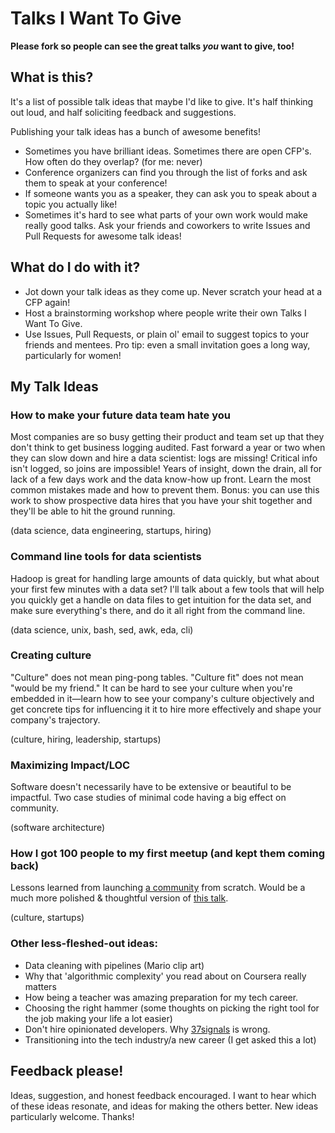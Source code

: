 # Talks I Want To Give

**Please fork so people can see the great talks _you_ want to give, too!**

## What is this?

It's a list of possible talk ideas that maybe I'd like to give. It's half thinking out loud, and half soliciting feedback and suggestions. 

Publishing your talk ideas has a bunch of awesome benefits! 

- Sometimes you have brilliant ideas. Sometimes there are open CFP's. How often do they overlap? (for me: never)
- Conference organizers can find you through the list of forks and ask them to speak at your conference! 
- If someone wants you as a speaker, they can ask you to speak about a topic you actually like! 
- Sometimes it's hard to see what parts of your own work would make really good talks. Ask your friends and coworkers to write Issues and Pull Requests for awesome talk ideas!

## What do I do with it?

- Jot down your talk ideas as they come up. Never scratch your head at a CFP again!
- Host a brainstorming workshop where people write their own Talks I Want To Give.
- Use Issues, Pull Requests, or plain ol' email to suggest topics to your friends and mentees. Pro tip: even a small invitation goes a long way, particularly for women! 


## My Talk Ideas


### How to make your future data team hate you

Most companies are so busy getting their product and team set up that they don't think to get business logging audited. Fast forward a year or two when they can slow down and hire a data scientist: logs are missing! Critical info isn't logged, so joins are impossible! Years of insight, down the drain, all for lack of a few days work and the data know-how up front. Learn the most common mistakes made and how to prevent them. Bonus: you can use this work to show prospective data hires that you have your shit together and they'll be able to hit the ground running. 

(data science, data engineering, startups, hiring)

### Command line tools for data scientists

Hadoop is great for handling large amounts of data quickly, but what about your first few minutes with a data set? I'll talk about a few tools that will help you quickly get a handle on data files to get intuition for the data set, and make sure everything's there, and do it all right from the command line. 

(data science, unix, bash, sed, awk, eda, cli)

### Creating culture

"Culture" does not mean ping-pong tables. "Culture fit" does not mean "would be my friend." It can be hard to see your culture when you're embedded in it—learn how to see your company's culture objectively and get concrete tips for influencing it it to hire more effectively and shape your company's trajectory.

(culture, hiring, leadership, startups)

### Maximizing Impact/LOC

Software doesn't necessarily have to be extensive or beautiful to be impactful. Two case studies of minimal code having a big effect on community. 

(software architecture)

### How I got 100 people to my first meetup (and kept them coming back)

Lessons learned from launching [a community](http://womenwhocode.com) from scratch. Would be a much more polished & thoughtful version of [this talk](https://www.youtube.com/watch?v=m_hQV6fiJD0).

(culture, startups)

### Other less-fleshed-out ideas: 

- Data cleaning with pipelines (Mario clip art)
- Why that 'algorithmic complexity' you read about on Coursera really matters
- How being a teacher was amazing preparation for my tech career. 
- Choosing the right hammer (some thoughts on picking the right tool for the job making your life a lot easier)
- Don't hire opinionated developers. Why [37signals](https://signalvnoise.com/posts/2628-how-to-hire-a-programmer-when-youre-not-a-programmer) is wrong. 
- Transitioning into the tech industry/a new career (I get asked this a lot)


## Feedback please!

Ideas, suggestion, and honest feedback encouraged. I want to hear which of these ideas resonate, and ideas for making the others better. New ideas particularly welcome. Thanks! 